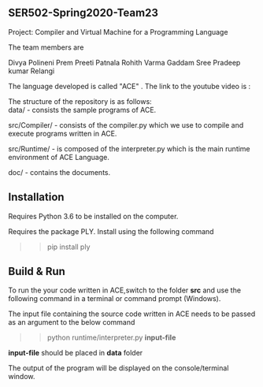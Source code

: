 ## SER502-Spring2020-Team23
Project: Compiler and Virtual Machine for a Programming Language  

The team members are  

Divya Polineni
Prem Preeti Patnala
Rohith Varma Gaddam
Sree Pradeep kumar Relangi


The language developed is called "ACE" . The link to the youtube video is : 

The structure of the repository is as follows:  
data/ - consists the sample programs of ACE.

src/Compiler/ - consists of the compiler.py which we use to compile and execute programs written in ACE.

src/Runtime/ - is composed of the interpreter.py which is the main runtime environment of ACE Language.

doc/ - contains the documents.


## Installation

Requires Python 3.6 to be installed on the computer.

Requires the package PLY. Install using the following command

>> pip install ply

## Build & Run

To run the your code written in ACE,switch to the folder **src** and use the following command in a terminal or command prompt (Windows).  

The input file containing the source code written in ACE needs to be passed as an argument to the below command  

>>  python runtime/interpreter.py **input-file**

**input-file** should be placed in **data** folder

The output of the program will be displayed on the console/terminal window.  


